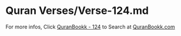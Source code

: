 # Quran Verses/Verse-124.md 

For more infos, Click [QuranBookk - 124](https://www.quranbookk.com/quran/search?q=124) to Search at [QuranBookk.com](http://quranbookk.com/)